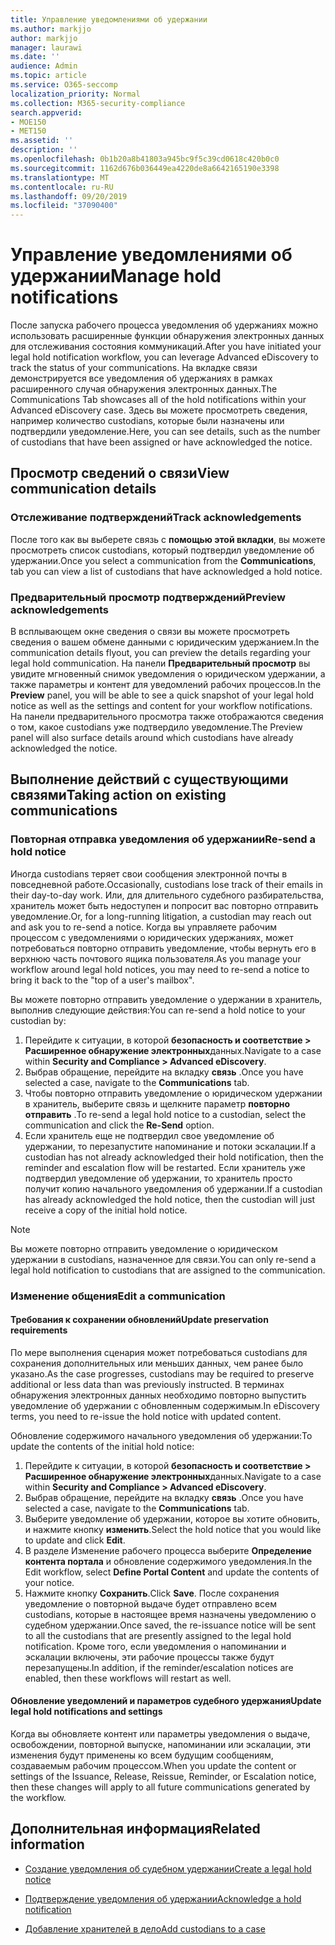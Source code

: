 ```yaml
---
title: Управление уведомлениями об удержании
ms.author: markjjo
author: markjjo
manager: laurawi
ms.date: ''
audience: Admin
ms.topic: article
ms.service: O365-seccomp
localization_priority: Normal
ms.collection: M365-security-compliance
search.appverid:
- MOE150
- MET150
ms.assetid: ''
description: ''
ms.openlocfilehash: 0b1b20a8b41803a945bc9f5c39cd0618c420b0c0
ms.sourcegitcommit: 1162d676b036449ea4220de8a6642165190e3398
ms.translationtype: MT
ms.contentlocale: ru-RU
ms.lasthandoff: 09/20/2019
ms.locfileid: "37090400"
---
```

# <a name="manage-hold-notifications"></a><span data-ttu-id="6e1aa-102">Управление уведомлениями об удержании</span><span class="sxs-lookup"><span data-stu-id="6e1aa-102">Manage hold notifications</span></span>

<span data-ttu-id="6e1aa-103">После запуска рабочего процесса уведомления об удержаниях можно использовать расширенные функции обнаружения электронных данных для отслеживания состояния коммуникаций.</span><span class="sxs-lookup"><span data-stu-id="6e1aa-103">After you have initiated your legal hold notification workflow, you can leverage  Advanced eDiscovery to track the status of your communications.</span></span> <span data-ttu-id="6e1aa-104">На вкладке связи демонстрируется все уведомления об удержаниях в рамках расширенного случая обнаружения электронных данных.</span><span class="sxs-lookup"><span data-stu-id="6e1aa-104">The Communications Tab showcases all of the hold notifications within your Advanced eDiscovery case.</span></span> <span data-ttu-id="6e1aa-105">Здесь вы можете просмотреть сведения, например количество custodians, которые были назначены или подтвердили уведомление.</span><span class="sxs-lookup"><span data-stu-id="6e1aa-105">Here, you can see details, such as the number of custodians that have been assigned or have acknowledged the notice.</span></span>

## <a name="view-communication-details"></a><span data-ttu-id="6e1aa-106">Просмотр сведений о связи</span><span class="sxs-lookup"><span data-stu-id="6e1aa-106">View communication details</span></span>

### <a name="track-acknowledgements"></a><span data-ttu-id="6e1aa-107">Отслеживание подтверждений</span><span class="sxs-lookup"><span data-stu-id="6e1aa-107">Track acknowledgements</span></span>

<span data-ttu-id="6e1aa-108">После того как вы выберете связь с **помощью этой вкладки**, вы можете просмотреть список custodians, который подтвердил уведомление об удержании.</span><span class="sxs-lookup"><span data-stu-id="6e1aa-108">Once you select a communication from the **Communications**, tab you can view a list of custodians that have acknowledged a hold notice.</span></span> 

### <a name="preview-acknowledgements"></a><span data-ttu-id="6e1aa-109">Предварительный просмотр подтверждений</span><span class="sxs-lookup"><span data-stu-id="6e1aa-109">Preview acknowledgements</span></span>

<span data-ttu-id="6e1aa-110">В всплывающем окне сведения о связи вы можете просмотреть сведения о вашем обмене данными с юридическим удержанием.</span><span class="sxs-lookup"><span data-stu-id="6e1aa-110">In the communication details flyout, you can preview the details regarding your legal hold communication.</span></span> <span data-ttu-id="6e1aa-111">На панели **Предварительный просмотр** вы увидите мгновенный снимок уведомления о юридическом удержании, а также параметры и контент для уведомлений рабочих процессов.</span><span class="sxs-lookup"><span data-stu-id="6e1aa-111">In the **Preview** panel, you will be able to see a quick snapshot of your legal hold notice as well as the settings and content for your workflow notifications.</span></span> <span data-ttu-id="6e1aa-112">На панели предварительного просмотра также отображаются сведения о том, какое custodians уже подтвердило уведомление.</span><span class="sxs-lookup"><span data-stu-id="6e1aa-112">The Preview panel will also surface details around which custodians have already acknowledged the notice.</span></span>

## <a name="taking-action-on-existing-communications"></a><span data-ttu-id="6e1aa-113">Выполнение действий с существующими связями</span><span class="sxs-lookup"><span data-stu-id="6e1aa-113">Taking action on existing communications</span></span>

### <a name="re-send-a-hold-notice"></a><span data-ttu-id="6e1aa-114">Повторная отправка уведомления об удержании</span><span class="sxs-lookup"><span data-stu-id="6e1aa-114">Re-send a hold notice</span></span>

<span data-ttu-id="6e1aa-115">Иногда custodians теряет свои сообщения электронной почты в повседневной работе.</span><span class="sxs-lookup"><span data-stu-id="6e1aa-115">Occasionally, custodians lose track of their emails in their day-to-day work.</span></span> <span data-ttu-id="6e1aa-116">Или, для длительного судебного разбирательства, хранитель может быть недоступен и попросит вас повторно отправить уведомление.</span><span class="sxs-lookup"><span data-stu-id="6e1aa-116">Or, for a long-running litigation, a custodian may reach out and ask you to re-send a notice.</span></span> <span data-ttu-id="6e1aa-117">Когда вы управляете рабочим процессом с уведомлениями о юридических удержаниях, может потребоваться повторно отправить уведомление, чтобы вернуть его в верхнюю часть почтового ящика пользователя.</span><span class="sxs-lookup"><span data-stu-id="6e1aa-117">As you manage your workflow around legal hold notices, you may need to re-send a notice to bring it back to the "top of a user's mailbox".</span></span>

<span data-ttu-id="6e1aa-118">Вы можете повторно отправить уведомление о удержании в хранитель, выполнив следующие действия:</span><span class="sxs-lookup"><span data-stu-id="6e1aa-118">You can re-send a hold notice to your custodian by:</span></span>
1. <span data-ttu-id="6e1aa-119">Перейдите к ситуации, в которой **безопасность и соответствие > Расширенное обнаружение электронных**данных.</span><span class="sxs-lookup"><span data-stu-id="6e1aa-119">Navigate to a case within **Security and Compliance > Advanced eDiscovery**.</span></span>
2. <span data-ttu-id="6e1aa-120">Выбрав обращение, перейдите на вкладку **связь** .</span><span class="sxs-lookup"><span data-stu-id="6e1aa-120">Once you have selected a case, navigate to the **Communications** tab.</span></span>
3. <span data-ttu-id="6e1aa-121">Чтобы повторно отправить уведомление о юридическом удержании в хранитель, выберите связь и щелкните параметр **повторно отправить** .</span><span class="sxs-lookup"><span data-stu-id="6e1aa-121">To re-send a legal hold notice to a custodian, select the communication and click the **Re-Send** option.</span></span>
4. <span data-ttu-id="6e1aa-122">Если хранитель еще не подтвердил свое уведомление об удержании, то перезапустите напоминание и потоки эскалации.</span><span class="sxs-lookup"><span data-stu-id="6e1aa-122">If a custodian has not already acknowledged their hold notification, then the reminder and escalation flow will be restarted.</span></span> <span data-ttu-id="6e1aa-123">Если хранитель уже подтвердил уведомление об удержании, то хранитель просто получит копию начального уведомления об удержании.</span><span class="sxs-lookup"><span data-stu-id="6e1aa-123">If a custodian has already acknowledged the hold notice, then the custodian will just receive a copy of the initial hold notice.</span></span>

> [!NOTE]
> <span data-ttu-id="6e1aa-124">Вы можете повторно отправить уведомление о юридическом удержании в custodians, назначенное для связи.</span><span class="sxs-lookup"><span data-stu-id="6e1aa-124">You can only re-send a legal hold notification to custodians that are assigned to the communication.</span></span> 

### <a name="edit-a-communication"></a><span data-ttu-id="6e1aa-125">Изменение общения</span><span class="sxs-lookup"><span data-stu-id="6e1aa-125">Edit a communication</span></span>

#### <a name="update-preservation-requirements"></a><span data-ttu-id="6e1aa-126">Требования к сохранении обновлений</span><span class="sxs-lookup"><span data-stu-id="6e1aa-126">Update preservation requirements</span></span>
  
<span data-ttu-id="6e1aa-127">По мере выполнения сценария может потребоваться custodians для сохранения дополнительных или меньших данных, чем ранее было указано.</span><span class="sxs-lookup"><span data-stu-id="6e1aa-127">As the case progresses, custodians may be required to preserve additional or less data than was previously instructed.</span></span> <span data-ttu-id="6e1aa-128">В терминах обнаружения электронных данных необходимо повторно выпустить уведомление об удержании с обновленным содержимым.</span><span class="sxs-lookup"><span data-stu-id="6e1aa-128">In eDiscovery terms, you need to re-issue the hold notice with updated content.</span></span>

<span data-ttu-id="6e1aa-129">Обновление содержимого начального уведомления об удержании:</span><span class="sxs-lookup"><span data-stu-id="6e1aa-129">To update the contents of the initial hold notice:</span></span>

1. <span data-ttu-id="6e1aa-130">Перейдите к ситуации, в которой **безопасность и соответствие > Расширенное обнаружение электронных**данных.</span><span class="sxs-lookup"><span data-stu-id="6e1aa-130">Navigate to a case within **Security and Compliance > Advanced eDiscovery**.</span></span>
2. <span data-ttu-id="6e1aa-131">Выбрав обращение, перейдите на вкладку **связь** .</span><span class="sxs-lookup"><span data-stu-id="6e1aa-131">Once you have selected a case, navigate to the **Communications** tab.</span></span>
3. <span data-ttu-id="6e1aa-132">Выберите уведомление об удержании, которое вы хотите обновить, и нажмите кнопку **изменить**.</span><span class="sxs-lookup"><span data-stu-id="6e1aa-132">Select the hold notice that you would like to update and click **Edit**.</span></span>
4. <span data-ttu-id="6e1aa-133">В разделе Изменение рабочего процесса выберите **Определение контента портала** и обновление содержимого уведомления.</span><span class="sxs-lookup"><span data-stu-id="6e1aa-133">In the Edit workflow, select **Define Portal Content** and update the contents of your notice.</span></span> 
5. <span data-ttu-id="6e1aa-134">Нажмите кнопку **Сохранить**.</span><span class="sxs-lookup"><span data-stu-id="6e1aa-134">Click **Save**.</span></span> <span data-ttu-id="6e1aa-135">После сохранения уведомление о повторной выдаче будет отправлено всем custodians, которые в настоящее время назначены уведомлению о судебном удержании.</span><span class="sxs-lookup"><span data-stu-id="6e1aa-135">Once saved, the re-issuance notice will be sent to all the custodians that are presently assigned to the legal hold notification.</span></span> <span data-ttu-id="6e1aa-136">Кроме того, если уведомления о напоминании и эскалации включены, эти рабочие процессы также будут перезапущены.</span><span class="sxs-lookup"><span data-stu-id="6e1aa-136">In addition, if the reminder/escalation notices are enabled, then these workflows will restart as well.</span></span> 


#### <a name="update-legal-hold-notifications-and-settings"></a><span data-ttu-id="6e1aa-137">Обновление уведомлений и параметров судебного удержания</span><span class="sxs-lookup"><span data-stu-id="6e1aa-137">Update legal hold notifications and settings</span></span>

<span data-ttu-id="6e1aa-138">Когда вы обновляете контент или параметры уведомления о выдаче, освобождении, повторной выпуске, напоминании или эскалации, эти изменения будут применены ко всем будущим сообщениям, создаваемым рабочим процессом.</span><span class="sxs-lookup"><span data-stu-id="6e1aa-138">When you update the content or settings of the Issuance, Release, Reissue, Reminder, or Escalation notice, then these changes will apply to all future communications generated by the workflow.</span></span>

## <a name="related-information"></a><span data-ttu-id="6e1aa-139">Дополнительная информация</span><span class="sxs-lookup"><span data-stu-id="6e1aa-139">Related information</span></span> 

- [<span data-ttu-id="6e1aa-140">Создание уведомления об судебном удержании</span><span class="sxs-lookup"><span data-stu-id="6e1aa-140">Create a legal hold notice</span></span>](create-hold-notification.md)
    
- [<span data-ttu-id="6e1aa-141">Подтверждение уведомления об удержании</span><span class="sxs-lookup"><span data-stu-id="6e1aa-141">Acknowledge a hold notification</span></span>](acknowledge-hold-notification.md)
    
- [<span data-ttu-id="6e1aa-142">Добавление хранителей в дело</span><span class="sxs-lookup"><span data-stu-id="6e1aa-142">Add custodians to a case</span></span>](add-custodians-to-case.md)